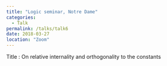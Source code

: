 ```yaml
---
title: "Logic seminar, Notre Dame"
categories:
  - Talk
permalink: /talks/talk6
date: 2018-03-27
location: "Zoom"
---
```


Title : On relative internality and orthogonality to the constants
